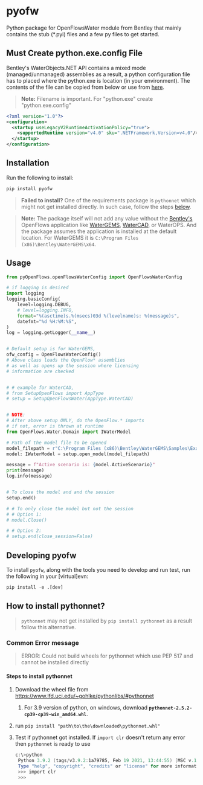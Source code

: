 # pyofw

Python package for OpenFlowsWater module from Bentley that mainly contains the stub (*.pyi) files and a few py files to get started.

## Must Create python.exe.config File

Bentley's WaterObjects.NET API contains a mixed mode (managed/unmanaged)
assemblies as a result, a python configuration file has to placed where the python.exe is location (in your environment). The contents of the file can be copied from below or use from [here](/misc/python.exe.config).

>**Note:** Filename is important. For "python.exe" create "python.exe.config"

```xml
<?xml version="1.0"?>
<configuration>
  <startup useLegacyV2RuntimeActivationPolicy="true">
    <supportedRuntime version="v4.0" sku=".NETFramework,Version=v4.0"/>
  </startup>
</configuration>
````

## Installation

Run the following to install:

```python
pip install pyofw
```
>**Failed to install?** One of the requirements package is `pythonnet` which might not get installed directly. In such case, follow the steps [below](##How-to-install-pythonnet?).

> **Note:** The package itself will not add any value without the [Bentley's](https://www.bentley.com/en) OpenFlows application like [WaterGEMS](https://www.bentley.com/en/products/product-line/hydraulics-and-hydrology-software/watergems), [WaterCAD](https://www.bentley.com/en/products/product-line/hydraulics-and-hydrology-software/watercad), or WaterOPS. And the package assumes the application is installed at the default location. For WaterGEMS it is `C:\Program Files (x86)\Bentley\WaterGEMS\x64`.

## Usage

```python
from pyOpenFlows.openFlowsWaterConfig import OpenFlowsWaterConfig

# if logging is desired
import logging
logging.basicConfig(
    level=logging.DEBUG,
    # level=logging.INFO,
    format="%(asctime)s.%(msecs)03d %(levelname)s: %(message)s",
    datefmt="%d %H:%M:%S",
)
log = logging.getLogger(__name__)


# Default setup is for WaterGEMS,
ofw_config = OpenFlowsWaterConfig()
# Above class loads the OpenFlow* assemblies
# as well as opens up the session where licensing
# information are checked


# # example for WaterCAD,
# from SetupOpenFlows import AppType
# setup = SetupOpenFlowsWater(AppType.WaterCAD)


# NOTE:
# After above setup ONLY, do the OpenFlow.* imports
# if not, error is thrown at runtime
from OpenFlows.Water.Domain import IWaterModel

# Path of the model file to be opened
model_filepath = r"C:\Program Files (x86)\Bentley\WaterGEMS\Samples\Example5.wtg"
model: IWaterModel = setup.open_model(model_filepath)

message = f"Active scenario is: {model.ActiveScenario}"
print(message)
log.info(message)


# To close the model and and the session
setup.end()

# # To only close the model but not the session
# # Option 1:
# model.Close()

# # Option 2:
# setup.end(close_session=False)
```

## Developing pyofw

To install `pyofw`, along with the tools you need to develop and run test, run the following in your [virtual]evn:

```python
pip install -e .[dev]
```

## How to install pythonnet?

> `pythonnet` may not get installed by `pip install pythonnet` as a result follow this alternative.

### Common Error message

> ERROR: Could not build wheels for pythonnet which use PEP 517 and cannot be installed directly

#### Steps to install pythonnet

1. Download the wheel file from https://www.lfd.uci.edu/~gohlke/pythonlibs/#pythonnet
   1. For 3.9 version of python, on windows, download **`pythonnet-2.5.2-cp39-cp39-win_amd64.whl`**.
2. run `pip install "path\to\the\downloaded\pythonnet.whl"`
3. Test if pythonnet got installed. If `import clr` doesn't return any error then `pythonnet` is ready to use

   ```powershell
   c:\>python
    Python 3.9.2 (tags/v3.9.2:1a79785, Feb 19 2021, 13:44:55) [MSC v.1928 64 bit (AMD64)] on win32
    Type "help", "copyright", "credits" or "license" for more information.
    >>> import clr
    >>>
   ```


